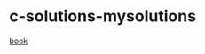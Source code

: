# c-solutions-mysolutions

[book](https://www.amazon.ca/Programming-Modern-Approach-K-King-dp-0393979504/dp/0393979504/ref=dp_ob_title_bk)
